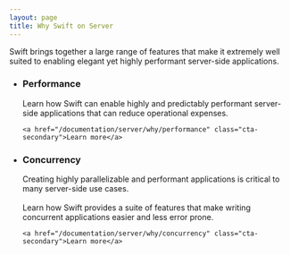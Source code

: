 ```yaml
---
layout: page
title: Why Swift on Server
---
```


Swift brings together a large range of features that make it extremely well suited to enabling elegant yet highly performant server-side applications.

<ul class="why-swift-on-server">
  <li>
    <h3>Performance</h3>
    <p>
      Learn how Swift can enable highly and predictably performant server-side applications that can reduce operational expenses.
    </p>

    <a href="/documentation/server/why/performance" class="cta-secondary">Learn more</a>
  </li>
  <li>
    <h3>Concurrency</h3>
    <p>
      Creating highly parallelizable and performant applications is critical to many server-side use cases.
      <br><br>
      Learn how Swift provides a suite of features that make writing concurrent applications easier and less error prone.
    </p>

    <a href="/documentation/server/why/concurrency" class="cta-secondary">Learn more</a>
  </li>
</ul>